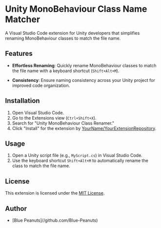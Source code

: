 # Unity MonoBehaviour Class Name Matcher

A Visual Studio Code extension for Unity developers that simplifies renaming MonoBehaviour classes to match the file name.

## Features

- **Effortless Renaming**: Quickly rename MonoBehaviour classes to match the file name with a keyboard shortcut (`Shift+Alt+M`).

- **Consistency**: Ensure naming consistency across your Unity project for improved code organization.

## Installation

1. Open Visual Studio Code.
2. Go to the Extensions view (`Ctrl+Shift+X`).
3. Search for "Unity MonoBehaviour Class Renamer."
4. Click "Install" for the extension by [YourName/YourExtensionRepository](https://github.com/YourName/YourExtensionRepository).

## Usage

1. Open a Unity script file (e.g., `MyScript.cs`) in Visual Studio Code.
2. Use the keyboard shortcut `Shift+Alt+M` to automatically rename the class to match the file name.

## License

This extension is licensed under the [MIT License](LICENSE).

## Author

- [Blue Peanuts]//github.com/Blue-Peanuts)
